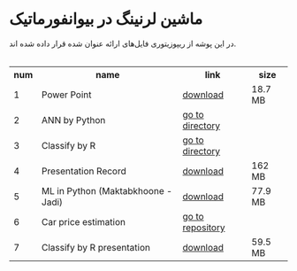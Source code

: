 # ماشین لرنینگ در بیوانفورماتیک

در این پوشه از ریپوزیتوری فایل‌های ارائه عنوان شده قرار داده شده اند.
<br><br>
<table>
  <tr>
    <th>num</th>
    <th>name</th>
    <th>link</th>
    <th>size</th>
  </tr>
  <tr>
    <td>1</td>
    <td>Power Point</td>
    <td><a href="https://github.com/EnAnsari/bioinformatics-hsu/releases/download/1.0.0/ml-in-bioinformatics.pptx">download</a></td>
    <td>18.7 MB</td>
  </tr>
  <tr>
    <td>2</td>
    <td>ANN by Python</td>
    <td><a href="/presentation/ann">go to directory</a></td>
    <td></td>
  </tr>
  <tr>
    <td>3</td>
    <td>Classify by R</td>
    <td><a href="/presentation/r">go to directory</a></td>
    <td></td>
  </tr>
  <tr>
    <td>4</td>
    <td>Presentation Record</td>
    <td><a href="https://github.com/EnAnsari/bioinformatics-hsu/releases/download/1.0.0/present-record-1.rar">download</a></td>
    <td>162 MB</td>
  </tr>
  <tr>
    <td>5</td>
    <td>ML in Python (Maktabkhoone - Jadi)</td>
    <td><a href="https://github.com/EnAnsari/bioinformatics-hsu/releases/download/1.0.0/ml-in-python-maktabkhoone.mp4">download</a></td>
    <td>77.9 MB</td>
  </tr>
  <tr>
    <td>6</td>
    <td>Car price estimation</td>
    <td><a href="https://github.com/EnAnsari/guess-price-car">go to repository</a></td>
    <td></td>
  </tr>
  <tr>
    <td>7</td>
    <td>Classify by R presentation</td>
    <td><a href="https://github.com/EnAnsari/bioinformatics-hsu/releases/download/1.0.0/present-record-2.rar">download</a></td>
    <td>59.5 MB</td>
  </tr>
</table>
